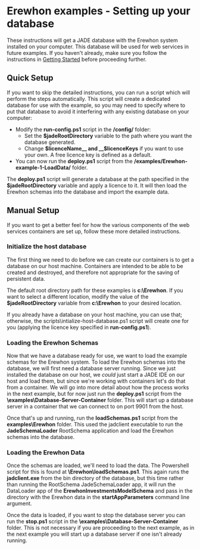 # Erewhon examples - Setting up your database

These instructions will get a JADE database with the Erewhon system installed on your computer. This database will be used for web services in future examples. If you haven't already, make sure you follow the instructions in [Getting Started](./getting-started.md) before proceeding further.

## Quick Setup

If you want to skip the detailed instructions, you can run a script which will perform the steps automatically.
This script will create a dedicated database for use with the example, so you may need to specify where to put that database to avoid it interfering with any existing database on your computer:

- Modify the __run-config.ps1__ script in the __/config/__ folder:
  - Set the __$jadeRootDirectory__ variable to the path where you want the database generated.
  - Change __$licenceName__ and __$licenceKeys__ if you want to use your own. A free licence key is defined as a default.
- You can now run the __deploy.ps1__ script from the __/examples/Erewhon-example-1-LoadData/__ folder.

The __deploy.ps1__ script will generate a database at the path specified in the __$jadeRootDirectory__ variable and apply a  licence to it. It will then load the Erewhon schemas into the database and import the example data.

## Manual Setup

If you want to get a better feel for how the various components of the web services containers are set up, follow these more detailed instructions.

### Initialize the host database

The first thing we need to do before we can create our containers is to get a database on our host machine. Containers are intended to be able to be created and destroyed, and therefore not appropriate for the saving of persistent data.

The default root directory path for these examples is __c:\Erewhon__. If you want to select a different location, modify the value of the __$jadeRootDirectory__ variable from __c:\Erewhon__ to your desired location.

If you already have a database on your host machine, you can use that; otherwise, the scripts\intialize-host-database.ps1 script will create one for you (applying the licence key specified in __run-config.ps1__).

### Loading the Erewhon Schemas

Now that we have a database ready for use, we want to load the example schemas for the Erewhon system.
To load the Erewhon schemas into the database, we will first need a database server running. Since we just installed the database on our host, we *could* just start a JADE IDE on our host and load them, but since we're working with containers let's do that from a container.
We will go into more detail about how the process works in the next example, but for now just run the __deploy.ps1__ script from the __\examples\Database-Server-Container__ folder. This will start up a database server in a container that we can connect to on port 9901 from the host.

Once that's up and running, run the __loadSchemas.ps1__ script from the __examples\Erewhon__ folder. This used the jadclient executable to run the __JadeSchemaLoader__ RootSchema application and load the Erewhon schemas into the database.

### Loading the Erewhon Data

Once the schemas are loaded, we'll need to load the data. The Powershell script for this is found at __\Erewhon\loadSchemas.ps1__. This again runs the __jadclient.exe__ from the bin directory of the database, but this time rather than running the RootSchema JadeSchemaLoader app, it will run the DataLoader app of the __ErewhonInvestmentsModelSchema__ and pass in the directory with the Erewhon data in the __startAppParameters__ command line argument.

Once the data is loaded, if you want to stop the database server you can run the __stop.ps1__ script in the __\examples\Database-Server-Container__ folder. This is not necessary if you are proceeding to the next example, as in the next example you will start up a database server if one isn't already running.
